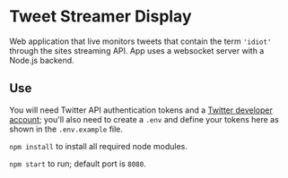 # Tweet Streamer Display
Web application that live monitors tweets that contain the term `'idiot'` through the sites streaming API. App uses a websocket server with a Node.js backend.

## Use
You will need Twitter API authentication tokens and a [Twitter developer account](https://developer.twitter.com/); you'll also need to create a `.env` and define your tokens here as shown in the `.env.example` file.

`npm install` to install all required node modules.

`npm start` to run; default port is `8080`.